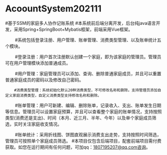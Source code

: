 # AcoountSystem202111
#基于SSM的家庭多人协作记账系统
#本系统前后端分离开发，后台纯java语言开发，采用Spring+SpringBoot+Mybatis框架，前端采用Vue框架。

        #系统包括登录注册、用户管理、账单管理、消费类型管理、以及账单统计五个模块。

        #登录注册：用户首次注册默认创建一个家庭，即为该家庭的管理员。管理员可在用户管理模块添加普通成员。

        #用户管理：家庭管理员可以添加、查询、删除普通家庭成员，并且可以重置普通家庭成员的密码以及修改自己密码。

        #消费类型管理：系统初始化默认20种消费类型，不可修改名称和删除。支持管理员添加自定义家庭消费类型，自定义消费类型支持修改名称和删除。

        #账单管理：用户可新建、编辑、删除账单，记录收入、支出、账单发生日期等信息。管理员可以设置家庭预算，并且可以查看整个家庭的账单情况，支持按照类型(消费还是支出)、时间（本月、近三月、半年、今年）以及单个家庭成员筛选，实时关注家庭收支情况。

        #账单统计：采用折线图、饼图直观展示消费支出走势，支持按照时间筛选，管理员可按照单个家庭成员筛选。
#本项目仅包含后端项目，配套前端项目需付费获取。如您在运行期间有任何问题，可加qq：1807195207@qq.com咨询。
